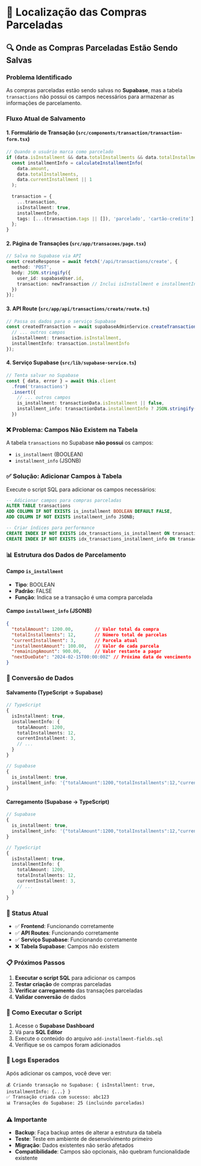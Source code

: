 # 📍 Localização das Compras Parceladas

## 🔍 Onde as Compras Parceladas Estão Sendo Salvas

### **Problema Identificado**
As compras parceladas estão sendo salvas no **Supabase**, mas a tabela `transactions` não possui os campos necessários para armazenar as informações de parcelamento.

### **Fluxo Atual de Salvamento**

#### 1. **Formulário de Transação** (`src/components/transaction/transaction-form.tsx`)
```typescript
// Quando o usuário marca como parcelado
if (data.isInstallment && data.totalInstallments && data.totalInstallments > 1) {
  const installmentInfo = calculateInstallmentInfo(
    data.amount,
    data.totalInstallments,
    data.currentInstallment || 1
  );
  
  transaction = {
    ...transaction,
    isInstallment: true,
    installmentInfo,
    tags: [...(transaction.tags || []), 'parcelado', 'cartão-credito'],
  };
}
```

#### 2. **Página de Transações** (`src/app/transacoes/page.tsx`)
```typescript
// Salva no Supabase via API
const createResponse = await fetch('/api/transactions/create', {
  method: 'POST',
  body: JSON.stringify({
    user_id: supabaseUser.id,
    transaction: newTransaction // Inclui isInstallment e installmentInfo
  })
});
```

#### 3. **API Route** (`src/app/api/transactions/create/route.ts`)
```typescript
// Passa os dados para o serviço Supabase
const createdTransaction = await supabaseAdminService.createTransaction(user_id, {
  // ... outros campos
  isInstallment: transaction.isInstallment,
  installmentInfo: transaction.installmentInfo
});
```

#### 4. **Serviço Supabase** (`src/lib/supabase-service.ts`)
```typescript
// Tenta salvar no Supabase
const { data, error } = await this.client
  .from('transactions')
  .insert({
    // ... outros campos
    is_installment: transactionData.isInstallment || false,
    installment_info: transactionData.installmentInfo ? JSON.stringify(transactionData.installmentInfo) : null
  })
```

### **❌ Problema: Campos Não Existem na Tabela**

A tabela `transactions` no Supabase **não possui** os campos:
- `is_installment` (BOOLEAN)
- `installment_info` (JSONB)

### **✅ Solução: Adicionar Campos à Tabela**

Execute o script SQL para adicionar os campos necessários:

```sql
-- Adicionar campos para compras parceladas
ALTER TABLE transactions 
ADD COLUMN IF NOT EXISTS is_installment BOOLEAN DEFAULT FALSE,
ADD COLUMN IF NOT EXISTS installment_info JSONB;

-- Criar índices para performance
CREATE INDEX IF NOT EXISTS idx_transactions_is_installment ON transactions(is_installment);
CREATE INDEX IF NOT EXISTS idx_transactions_installment_info ON transactions USING GIN(installment_info);
```

### **📊 Estrutura dos Dados de Parcelamento**

#### **Campo `is_installment`**
- **Tipo**: BOOLEAN
- **Padrão**: FALSE
- **Função**: Indica se a transação é uma compra parcelada

#### **Campo `installment_info` (JSONB)**
```json
{
  "totalAmount": 1200.00,        // Valor total da compra
  "totalInstallments": 12,       // Número total de parcelas
  "currentInstallment": 3,       // Parcela atual
  "installmentAmount": 100.00,   // Valor de cada parcela
  "remainingAmount": 900.00,     // Valor restante a pagar
  "nextDueDate": "2024-02-15T00:00:00Z" // Próxima data de vencimento
}
```

### **🔄 Conversão de Dados**

#### **Salvamento (TypeScript → Supabase)**
```typescript
// TypeScript
{
  isInstallment: true,
  installmentInfo: {
    totalAmount: 1200,
    totalInstallments: 12,
    currentInstallment: 3,
    // ...
  }
}

// Supabase
{
  is_installment: true,
  installment_info: '{"totalAmount":1200,"totalInstallments":12,"currentInstallment":3,...}'
}
```

#### **Carregamento (Supabase → TypeScript)**
```typescript
// Supabase
{
  is_installment: true,
  installment_info: '{"totalAmount":1200,"totalInstallments":12,"currentInstallment":3,...}'
}

// TypeScript
{
  isInstallment: true,
  installmentInfo: {
    totalAmount: 1200,
    totalInstallments: 12,
    currentInstallment: 3,
    // ...
  }
}
```

### **🚨 Status Atual**

- ✅ **Frontend**: Funcionando corretamente
- ✅ **API Routes**: Funcionando corretamente
- ✅ **Serviço Supabase**: Funcionando corretamente
- ❌ **Tabela Supabase**: Campos não existem

### **📋 Próximos Passos**

1. **Executar o script SQL** para adicionar os campos
2. **Testar criação** de compras parceladas
3. **Verificar carregamento** das transações parceladas
4. **Validar conversão** de dados

### **🔧 Como Executar o Script**

1. Acesse o **Supabase Dashboard**
2. Vá para **SQL Editor**
3. Execute o conteúdo do arquivo `add-installment-fields.sql`
4. Verifique se os campos foram adicionados

### **📝 Logs Esperados**

Após adicionar os campos, você deve ver:
```
💰 Criando transação no Supabase: { isInstallment: true, installmentInfo: {...} }
✅ Transação criada com sucesso: abc123
📊 Transações do Supabase: 25 (incluindo parceladas)
```

### **⚠️ Importante**

- **Backup**: Faça backup antes de alterar a estrutura da tabela
- **Teste**: Teste em ambiente de desenvolvimento primeiro
- **Migração**: Dados existentes não serão afetados
- **Compatibilidade**: Campos são opcionais, não quebram funcionalidade existente 